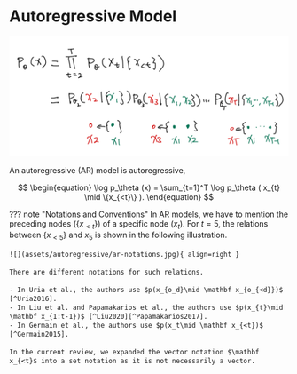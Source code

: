 # Autoregressive Model

![](assets/autoregressive/generative-ar-basics-1.jpg)

An autoregressive (AR) model is autoregressive,

$$
\begin{equation}
\log p_\theta (x) = \sum_{t=1}^T \log p_\theta ( x_{t} \mid \{x_{<t}\} ).
\end{equation}
$$


??? note "Notations and Conventions"
    In AR models, we have to mention the preceding nodes ($\{x_{<t}\}$) of a specific node ($x_{t}$). For $t=5$, the relations between $\{x_{<5}\}$ and $x_5$ is shown in the following illustration.

    ![](assets/autoregressive/ar-notations.jpg){ align=right }

    There are different notations for such relations.

    - In Uria et al., the authors use $p(x_{o_d}\mid \mathbf x_{o_{<d}})$ [^Uria2016].
    - In Liu et al. and Papamakarios et al., the authors use $p(x_{t}\mid \mathbf x_{1:t-1})$ [^Liu2020][^Papamakarios2017].
    - In Germain et al., the authors use $p(x_t\mid \mathbf x_{<t})$ [^Germain2015].

    In the current review, we expanded the vector notation $\mathbf x_{<t}$ into a set notation as it is not necessarily a vector.










[^Uria2016]: Uria B, Côté M-A, Gregor K, Murray I, Larochelle H. Neural Autoregressive Distribution Estimation. arXiv [cs.LG]. 2016. Available: http://arxiv.org/abs/1605.02226

[^Triebe2019]: Triebe O, Laptev N, Rajagopal R. AR-Net: A simple Auto-Regressive Neural Network for time-series. arXiv [cs.LG]. 2019. Available: http://arxiv.org/abs/1911.12436

[^Ho2019]: Ho G. George Ho. In: Eigenfoo [Internet]. 9 Mar 2019 [cited 19 Sep 2021]. Available: https://www.eigenfoo.xyz/deep-autoregressive-models/

[^Papamakarios2017]: Papamakarios G, Pavlakou T, Murray I. Masked Autoregressive Flow for Density Estimation. arXiv [stat.ML]. 2017. Available: http://arxiv.org/abs/1705.07057

[^Germain2015]: Germain M, Gregor K, Murray I, Larochelle H. MADE: Masked autoencoder for distribution estimation. 32nd International Conference on Machine Learning, ICML 2015. 2015;2: 881–889. Available: http://arxiv.org/abs/1502.03509

[^Liu2020]: Liu X, Zhang F, Hou Z, Wang Z, Mian L, Zhang J, et al. Self-supervised Learning: Generative or Contrastive. arXiv [cs.LG]. 2020. Available: http://arxiv.org/abs/2006.08218

[^Lippe]: Lippe P. Tutorial 12: Autoregressive Image Modeling — UvA DL Notebooks v1.1 documentation. In: UvA Deep Learning Tutorials [Internet]. [cited 20 Sep 2021]. Available: https://uvadlc-notebooks.readthedocs.io/en/latest/tutorial_notebooks/tutorial12/Autoregressive_Image_Modeling.html


[^rogen]: rogen-george. rogen-george/Deep-Autoregressive-Model. In: GitHub [Internet]. [cited 20 Sep 2021]. Available: https://github.com/rogen-george/Deep-Autoregressive-Model


